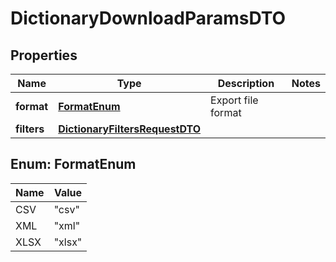 # DictionaryDownloadParamsDTO

## Properties
Name | Type | Description | Notes
------------ | ------------- | ------------- | -------------
**format** | [**FormatEnum**](#FormatEnum) | Export file format | 
**filters** | [**DictionaryFiltersRequestDTO**](DictionaryFiltersRequestDTO.md) |  | 

<a name="FormatEnum"></a>
## Enum: FormatEnum
Name | Value
---- | -----
CSV | &quot;csv&quot;
XML | &quot;xml&quot;
XLSX | &quot;xlsx&quot;
